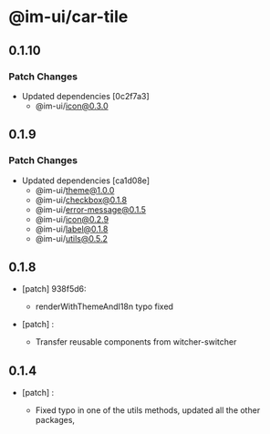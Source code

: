 # @im-ui/car-tile

## 0.1.10

### Patch Changes

- Updated dependencies [0c2f7a3]
  - @im-ui/icon@0.3.0

## 0.1.9

### Patch Changes

- Updated dependencies [ca1d08e]
  - @im-ui/theme@1.0.0
  - @im-ui/checkbox@0.1.8
  - @im-ui/error-message@0.1.5
  - @im-ui/icon@0.2.9
  - @im-ui/label@0.1.8
  - @im-ui/utils@0.5.2

## 0.1.8

- [patch] 938f5d6:

  - renderWithThemeAndI18n typo fixed

- [patch] :

  - Transfer reusable components from witcher-switcher

## 0.1.4

- [patch] :

  - Fixed typo in one of the utils methods, updated all the other packages,
